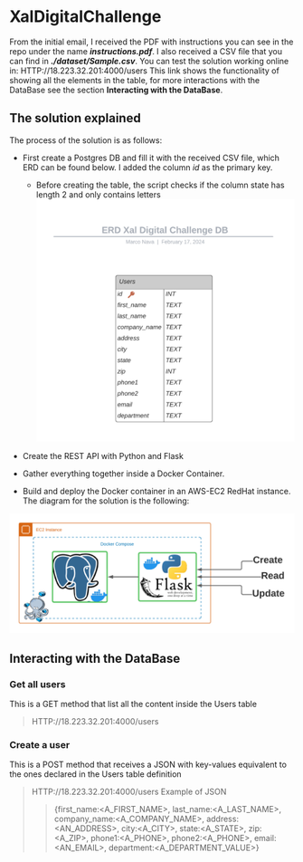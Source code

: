 # XalDigitalChallenge
From the initial email, I received the PDF with instructions you can see in the repo under the name ***instructions.pdf***. I also received a CSV file that you can find in ***./dataset/Sample.csv***.
You can test the solution working online in:
  HTTP://18.223.32.201:4000/users
This link shows the functionality of showing all the elements in the table, for more interactions with the DataBase see the section **Interacting with the DataBase**.

## The solution explained
The process of the solution is as follows:
* First create a Postgres DB and fill it with the received CSV file, which ERD can be found below. I added the column *id* as the primary key.
  * Before creating the table, the script checks if the column state has length 2 and only contains letters   
![Alt text](/img/ERD.png)

* Create the REST API with Python and Flask
* Gather everything together inside a Docker Container.
* Build and deploy the Docker container in an AWS-EC2 RedHat instance.
The diagram for the solution is the following:

![Alt text](/img/app.png)

## Interacting with the DataBase
### Get all users
This is a GET method that list all the content inside the Users table
> HTTP://18.223.32.201:4000/users  

### Create a user
This is a POST method that receives a JSON with key-values equivalent to the ones declared in the Users table definition
> HTTP://18.223.32.201:4000/users
> Example of JSON
> > {first_name:<A_FIRST_NAME>,
> >  last_name:<A_LAST_NAME>,
> >  company_name:<A_COMPANY_NAME>,
> >  address:<AN_ADDRESS>,
> >  city:<A_CITY>,
> >  state:<A_STATE>,
> >  zip:<A_ZIP>,
> >  phone1:<A_PHONE>,
> >  phone2:<A_PHONE>,
> >  email:<AN_EMAIL>,
> >  department:<A_DEPARTMENT_VALUE>}
